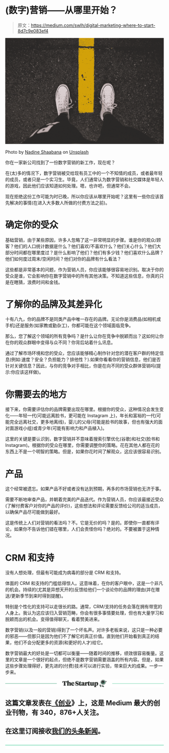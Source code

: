 # (数字)营销——从哪里开始？

> 原文：<https://medium.com/swlh/digital-marketing-where-to-start-8d7c9e083ef4>

![](img/6fa0a7b2fa8c4f97c937fd926b3c81ce.png)

Photo by [Nadine Shaabana](https://unsplash.com/photos/pywan95C6lU?utm_source=unsplash&utm_medium=referral&utm_content=creditCopyText) on [Unsplash](https://unsplash.com/search/photos/start?utm_source=unsplash&utm_medium=referral&utm_content=creditCopyText)

你在一家新公司找到了一份数字营销的新工作，现在呢？

在(太)多的情况下，数字营销被交给现有员工中的一个不知情的成员，或者最年轻的成员，或者只是一个实习生。毕竟，人们通常认为数字营销和社交媒体是年轻人的游戏，因此他们应该知道如何处理。嗯，也许吧，但通常不会。

现在拒绝这份工作可能为时已晚，所以你应该从哪里开始呢？这里有一些你应该首先解决的事情(在进入大多数人所做的付费方法之前)。

# **确定你的受众**

基础营销，由于某些原因，许多人忽略了这一非常明显的步骤。谁是你的观众/顾客？他们的人口统计数据是什么？他们喜欢/不喜欢什么？他们关心什么？他们大部分时间都在哪里度过？是什么影响了他们？他们有多少钱？他们喜欢什么品牌？他们如何度过周末/空闲时间？他们对你的品牌有什么看法？

这些都是非常基本的问题，作为营销人员，你应该能够很容易地识别。取决于你的受众是谁，它会影响你在数字营销中的所有其他决策。不知道这些信息，你真的只是在瞎猜，浪费时间和金钱。

# **了解你的品牌及其差异化**

十有八九，你的品牌不是同类产品中唯一存在的品牌。无论你是消费品(如相机或手机)还是服务(如家教或勤杂工)，你都可能在这个领域面临竞争。

那么，您了解这个领域的所有竞争吗？是什么让你在竞争中脱颖而出？这如何让你在你的观众群眼中变得与众不同？你背后站着什么讯息。

通过了解市场环境和您的受众，您应该能够精心制作针对您的潜在客户群的特定信息(例如:速度？安全？负担能力？排他性？).如果你看看你的营销信息，他们是否针对关键信息？因此，与你的竞争对手相比，你是在向不同的受众群体营销吗(提示:你应该这样做)。

# **你需要去的地方**

接下来，你需要评估你的品牌需要出现在哪里。根据你的受众，这种情况会发生变化——年轻一代(可能远离脸书，更可能在 Instagram 上)，年长和富裕的一代(可能完全远离社交，更多地离线)，婴儿的父母(可能是脸书的故事，但也有强大的面对面游戏小组)或青少年(可能有影响力和产品植入)。

这里的关键是要认识到，数字营销并不意味着搜索引擎优化(谷歌)和社交(脸书和 Instagram)。根据你的受众在哪里，你需要调整你的策略。花在其他人都在花的东西上不是一个明智的策略。但是，如果你花时间了解观众，这应该很容易识别。

# **产品**

这个经常被遗忘。如果产品不好或者没有达到预期，再多的市场营销也无济于事。

需要不断地审查产品，并朝着完美的产品迭代。作为营销人员，你应该最接近受众(了解付费客户对你的产品的评价)，这些想法和评论需要反馈给公司的适当成员，以确保产品尽可能做到最好。

这是传统上人们对营销的看法吗？不。它是无价的吗？是的。即使你一直都有评论，如果你不告诉他们错在哪里，人们会责怪你吗？绝对的。不要被置于这种情况。

# **CRM 和支持**

没有人想处理，但最有可能成为病毒的部分是 CRM 和支持。

体面的 CRM 和支持的门槛低得惊人。这意味着，在你的客户眼中，这是一个非凡的机会。持续的(尤其是异想天开的)反馈给他们一个谈论你的品牌的理由(并在赠送/更新季节到来时得到提醒)。

特别是个性化的支持可以走很长的路。通常，CRM/支持的任务会落在拥有带宽的人身上。我认为这应该归入营销范畴，你会有很多事情要处理，但也有大量学习和脱颖而出的机会。变得值得聊天，看着赞美进来。

数字营销(以及一般的营销)得到了一个坏名声。对许多老板来说，这只是一种必要的邪恶——但那只是因为他们不了解它的真正价值。直到他们开始看到真正的结果，他们不会分配更多的资源(和更好的人才)给它。

数字营销最大的好处是一切都可以衡量——随着时间的推移，绩效很容易衡量。这里的文章是一个很好的起点，但绝不是数字营销需要涵盖的所有内容。但是，如果这些步骤处理得好，更先进的(付费)技术可以进行实验，带来巨大的成果。一步一步来。

[![](img/308a8d84fb9b2fab43d66c117fcc4bb4.png)](https://medium.com/swlh)

## 这篇文章发表在[《创业](https://medium.com/swlh)》上，这是 Medium 最大的创业刊物，有 340，876+人关注。

## 在这里订阅接收[我们的头条新闻](http://growthsupply.com/the-startup-newsletter/)。

[![](img/b0164736ea17a63403e660de5dedf91a.png)](https://medium.com/swlh)